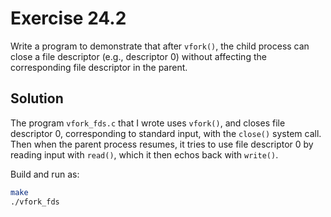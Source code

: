 # Exercise 24.2

Write a program to demonstrate that after `vfork()`, the child process can close a file
descriptor (e.g., descriptor 0) without affecting the corresponding file descriptor in
the parent.

## Solution

The program `vfork_fds.c` that I wrote uses `vfork()`, and closes file descriptor 0,
corresponding to standard input, with the `close()` system call. Then when the parent
process resumes, it tries to use file descriptor 0 by reading input with `read()`, which
it then echos back with `write()`.

Build and run as:

```bash
make
./vfork_fds
```
